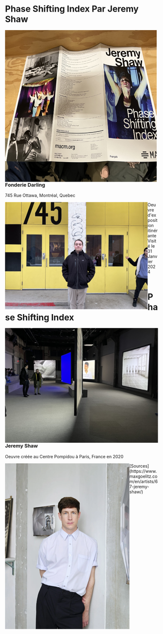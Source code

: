 # Phase Shifting Index Par Jeremy Shaw
<img align="left" width="500" height="500" src="media/brochure_complete.jpg">

### <p align="left">Fonderie Darling</p>
<p align="left">745 Rue Ottawa, Montréal, Quebec</p>
<img align="left" width="470" src="media/entrer_fonderie_darling.jpg">

Oeuvre d'exposition itinérante <br>
Visité le 31 Janvier 2024 <br>
<br>
# Phase Shifting Index
<img align="right" width="560" src="media/vue_ensemble_oeuvre.jpg">

### <p align="left">Jeremy Shaw</p>
Oeuvre créée au Centre Pompidou à Paris, France en 2020

<img align="left" width="410" src="media/jeremy_shaw.webp">
[Sources](https://www.maxgoelitz.com/en/artists/67-jeremy-shaw/)
